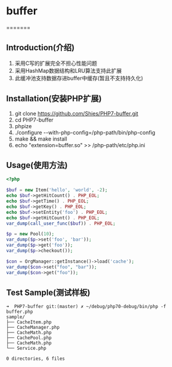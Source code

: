 # buffer
=======

## Introduction(介绍)

1. 采用C写的扩展完全不担心性能问题
2. 采用HashMap数据结构和LRU算法支持此扩展
3. 此缓冲池支持数据存进buffer中缓存(暂且不支持持久化)

## Installation(安装PHP扩展)

1. git clone https://github.com/Shies/PHP7-buffer.git
2. cd PHP7-buffer
3. phpize
4. ./configure --with-php-config=/php-path/bin/php-config
5. make && make install
6. echo "extension=buffer.so" >> /php-path/etc/php.ini

## Usage(使用方法)

```php
<?php

$buf = new Item('hello', 'world', -2);
echo $buf->getHitCount() . PHP_EOL;
echo $buf->getTime() . PHP_EOL;
echo $buf->getKey() . PHP_EOL;
echo $buf->setEntity('foo') . PHP_EOL;
echo $buf->getHitCount() . PHP_EOL;
var_dump(call_user_func($buf)) . PHP_EOL;

$p = new Pool(10);
var_dump($p->set('foo', 'bar'));
var_dump($p->get('foo'));
var_dump($p->checkout());

$con = OrgManager::getInstance()->load('cache');
var_dump($con->set("foo", "bar"));
var_dump($con->get("foo"));

```

## Test Sample(测试样板)

```shell
➜  PHP7-buffer git:(master) ✗ ~/debug/php70-debug/bin/php -f buffer.php
sample/
├── CacheItem.php
├── CacheManager.php
├── CacheMath.php
├── CachePool.php
├── CacheMath.php
└── Service.php

0 directories, 6 files
```

